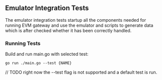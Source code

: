 ## Emulator Integration Tests

The emulator integration tests startup all the components needed for running EVM gateway 
and use the emulator and scripts to generate data which is after checked whether it has 
been correctly handled.

### Running Tests
Build and run main.go with selected test:
```
go run ./main.go --test {NAME}
```

// TODO right now the --test flag is not supported and a default test is run.